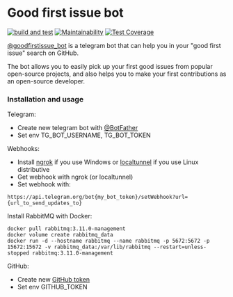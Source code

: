 # Good first issue bot

[![build and test](https://github.com/agsamkin/goodfirstissue-bot/actions/workflows/build.yml/badge.svg)](https://github.com/agsamkin/goodfirstissue-bot/actions/workflows/build.yml)
[![Maintainability](https://api.codeclimate.com/v1/badges/3f81753ef428bf5a7464/maintainability)](https://codeclimate.com/github/agsamkin/goodfirstissue-bot/maintainability)
[![Test Coverage](https://api.codeclimate.com/v1/badges/3f81753ef428bf5a7464/test_coverage)](https://codeclimate.com/github/agsamkin/goodfirstissue-bot/test_coverage)

[@goodfirstissue_bot](https://t.me/goodfirstissue_bot) is a telegram bot that can help you in your "good first issue" search on GitHub.


The bot allows you to easily pick up your first good issues from popular open-source projects, and also helps you to make your first contributions as an open-source developer.

### Installation and usage

Telegram:
* Create new telegram bot with [@BotFather](https://t.me/BotFather)
* Set env TG_BOT_USERNAME, TG_BOT_TOKEN

Webhooks:
* Install [ngrok](https://ngrok.com/download) if you use Windows or [localtunnel](https://theboroer.github.io/localtunnel-www/) if you use Linux distributive
* Get webhook with ngrok (or localtunnel)
* Set webhook with: 
```
https://api.telegram.org/bot{my_bot_token}/setWebhook?url={url_to_send_updates_to}
```

Install RabbitMQ with Docker:
```
docker pull rabbitmq:3.11.0-management
docker volume create rabbitmq_data
docker run -d --hostname rabbitmq --name rabbitmq -p 5672:5672 -p 15672:15672 -v rabbitmq_data:/var/lib/rabbitmq --restart=unless-stopped rabbitmq:3.11.0-management
```

GitHub:
* Create new [GitHub token](https://github.com/settings/tokens)
* Set env GITHUB_TOKEN